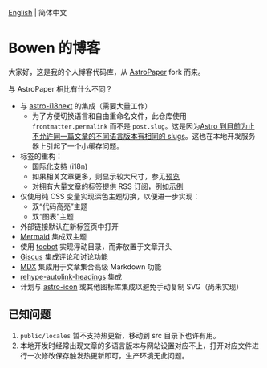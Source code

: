 [English](./README.md) | 简体中文

# Bowen 的博客

大家好，这是我的个人博客代码库，从 [AstroPaper](https://github.com/satnaing/astro-paper) fork 而来。

与 AstroPaper 相比有什么不同？

- 与 [astro-i18next](https://github.com/yassinedoghri/astro-i18next) 的集成（需要大量工作）
  - 为了方便切换语言和自由重命名文件，此仓库使用 `frontmatter.permalink` 而不是 `post.slug`。这是因为[Astro 到目前为止不允许同一篇文章的不同语言版本有相同的 slugs](https://github.com/withastro/astro/issues/7133#issuecomment-1585751826)。这也在本地开发服务器上引起了一个小缓存问题。
- 标签的重构：
  - 国际化支持 (i18n)
  - 如果相关文章更多，则显示较大尺寸，参见[预览](https://blog.bowen.cool/tags)
  - 对拥有大量文章的标签提供 RSS 订阅，例如[示例](https://blog.bowen.cool/tags/frontend)
- 仅使用纯 CSS 变量实现深色主题切换，以便进一步实现：
  - 双“代码高亮”主题
  - 双“图表”主题
- 外部链接默认在新标签页中打开
- [Mermaid](https://github.com/mermaid-js/mermaid) 集成双主题
- 使用 [tocbot](https://tscanlin.github.io/tocbot/) 实现浮动目录，而非放置于文章开头
- [Giscus](https://giscus.app/) 集成评论和讨论功能
- [MDX](https://mdxjs.com/) 集成用于文章集合高级 Markdown 功能
- [rehype-autolink-headings](https://github.com/rehypejs/rehype-autolink-headings) 集成
- 计划与 [astro-icon](https://github.com/natemoo-re/astro-icon) 或其他图标库集成以避免手动复制 SVG（尚未实现）

## 已知问题

1. `public/locales` 暂不支持热更新，移动到 src 目录下也许有用。
2. 本地开发时经常出现文章的多语言版本与网站设置对应不上，打开对应文件进行一次修改保存触发热更新即可，生产环境无此问题。